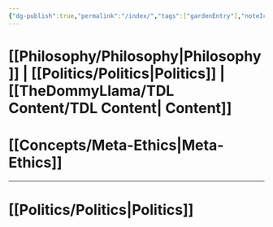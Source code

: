 ```yaml
---
{"dg-publish":true,"permalink":"/index/","tags":["gardenEntry"],"noteIcon":""}
---
```



# [[Philosophy/Philosophy\|Philosophy]] | [[Politics/Politics\|Politics]] | [[TheDommyLlama/TDL Content/TDL Content\| Content]]
# [[Concepts/Meta-Ethics\|Meta-Ethics]]


---

# [[Politics/Politics\|Politics]]
